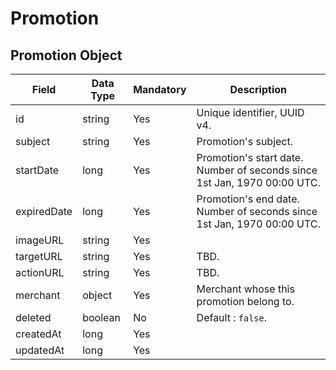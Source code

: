 # Promotion

## Promotion Object

Field | Data Type | Mandatory | Description
------|-----------|-----------|-------------
id | string | Yes | Unique identifier, UUID v4.
subject | string | Yes | Promotion's subject.
startDate | long | Yes | Promotion's start date. Number of seconds since 1st Jan, 1970 00:00 UTC.
expiredDate | long | Yes | Promotion's end date. Number of seconds since 1st Jan, 1970 00:00 UTC.
imageURL | string | Yes |
targetURL | string | Yes | TBD.
actionURL | string | Yes | TBD.
merchant | object | Yes | Merchant whose this promotion belong to.
deleted | boolean | No | Default : `false`.
createdAt | long | Yes |
updatedAt | long | Yes |

